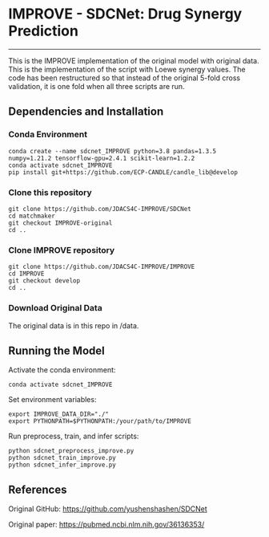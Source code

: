 # IMPROVE - SDCNet: Drug Synergy Prediction

---

This is the IMPROVE implementation of the original model with original data. This is the implementation of the script with Loewe synergy values. The code has been restructured so that instead of the original 5-fold cross validation, it is one fold when all three scripts are run.

## Dependencies and Installation
### Conda Environment
```
conda create --name sdcnet_IMPROVE python=3.8 pandas=1.3.5 numpy=1.21.2 tensorflow-gpu=2.4.1 scikit-learn=1.2.2
conda activate sdcnet_IMPROVE
pip install git+https://github.com/ECP-CANDLE/candle_lib@develop
```

### Clone this repository
```
git clone https://github.com/JDACS4C-IMPROVE/SDCNet
cd matchmaker
git checkout IMPROVE-original
cd ..
```

### Clone IMPROVE repository
```
git clone https://github.com/JDACS4C-IMPROVE/IMPROVE
cd IMPROVE
git checkout develop
cd ..
```

### Download Original Data
The original data is in this repo in /data.


## Running the Model
Activate the conda environment:

```
conda activate sdcnet_IMPROVE
```

Set environment variables:
```
export IMPROVE_DATA_DIR="./"
export PYTHONPATH=$PYTHONPATH:/your/path/to/IMPROVE
```

Run preprocess, train, and infer scripts:
```
python sdcnet_preprocess_improve.py
python sdcnet_train_improve.py
python sdcnet_infer_improve.py
```



## References
Original GitHub: https://github.com/yushenshashen/SDCNet

Original paper: https://pubmed.ncbi.nlm.nih.gov/36136353/


